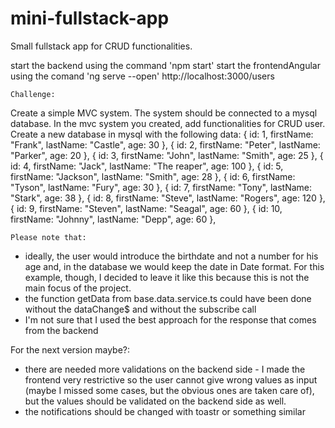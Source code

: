 # mini-fullstack-app

Small fullstack app for CRUD functionalities.

start the backend using the command 'npm start'
start the frontendAngular using the comand 'ng serve --open'
http://localhost:3000/users

    Challenge:

Create a simple MVC system. The system should be connected to a mysql database.
In the mvc system you created, add functionalities for CRUD user.
Create a new database in mysql with the following data:
{ id: 1, firstName: "Frank", lastName: "Castle", age: 30 },
{ id: 2, firstName: "Peter", lastName: "Parker", age: 20 },
{ id: 3, firstName: "John", lastName: "Smith", age: 25 },
{ id: 4, firstName: "Jack", lastName: "The reaper", age: 100 },
{ id: 5, firstName: "Jackson", lastName: "Smith", age: 28 },
{ id: 6, firstName: "Tyson", lastName: "Fury", age: 30 },
{ id: 7, firstName: "Tony", lastName: "Stark", age: 38 },
{ id: 8, firstName: "Steve", lastName: "Rogers", age: 120 },
{ id: 9, firstName: "Steven", lastName: "Seagal", age: 60 },
{ id: 10, firstName: "Johnny", lastName: "Depp", age: 60 },

    Please note that:

- ideally, the user would introduce the birthdate and not a number for his age and, in the database we would keep the date in Date format. For this example, though, I decided to leave it like this because this is not the main focus of the project.
- the function getData from base.data.service.ts could have been done without the dataChange$ and without the subscribe call
- I'm not sure that I used the best approach for the response that comes from the backend

For the next version maybe?:

- there are needed more validations on the backend side - I made the frontend very restrictive so the user cannot give wrong values as input (maybe I missed some cases, but the obvious ones are taken care of), but the values should be validated on the backend side as well.
- the notifications should be changed with toastr or something similar
